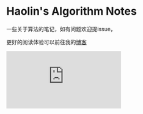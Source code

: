 # Haolin's Algorithm Notes

一些关于算法的笔记，如有问题欢迎提issue，

更好的阅读体验可以前往我的[博客](https://hlz.ink)


![](https://us.20021110.xyz/images.php)
